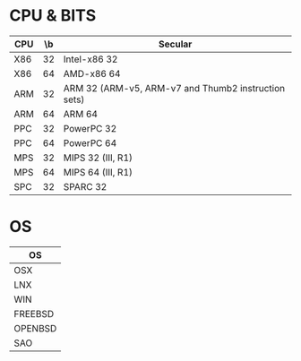 # CPU & BITS

| CPU | \b | Secular |
| --  | -- | -- |
| X86 | 32 | Intel-x86 32 |
| X86 | 64 | AMD-x86 64 |
| ARM | 32 | ARM 32 (ARM-v5, ARM-v7 and Thumb2 instruction sets) |
| ARM | 64 | ARM 64 |
| PPC | 32 | PowerPC 32 |
| PPC | 64 | PowerPC 64 |
| MPS | 32 | MIPS 32 (III, R1) |
| MPS | 64 | MIPS 64 (III, R1) |
| SPC | 32 | SPARC 32 |

# OS

| OS |
| -- |
| OSX |
| LNX |
| WIN |
| FREEBSD |
| OPENBSD |
| SAO |
